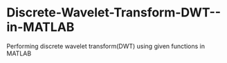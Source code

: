 # Discrete-Wavelet-Transform-DWT--in-MATLAB
Performing discrete wavelet transform(DWT) using given functions in MATLAB
